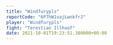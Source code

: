 ```yaml
---
title: "Windfurypls"
reportCode: "6P7hW1vajLwnkfrJ"
player: "Windfurypls"
fight: "Terestian Illhoof"
date: 2021-10-01T19:23:51.380000+00:00
---
```

